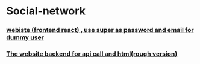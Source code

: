 # Social-network
### [webiste (frontend react) , use super as password and email for dummy user   ](https://network-sigma.vercel.app/)
###
### [The website backend for api call and html(rough version) ](https://social-network-monish.onrender.com)
